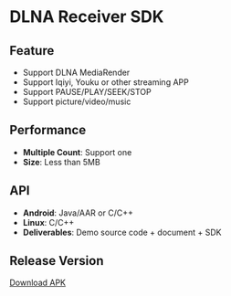 # DLNA Receiver SDK

## Feature

* Support DLNA MediaRender     
* Support Iqiyi, Youku or other streaming APP    
* Support PAUSE/PLAY/SEEK/STOP 
* Support picture/video/music             

## Performance

* **Multiple Count**: Support one         
* **Size**: Less than 5MB            

## API

* **Android**: Java/AAR or C/C++     
* **Linux**: C/C++  
* **Deliverables**: Demo source code + document + SDK    

## Release Version        

[Download APK](https://github.com/WirelessPresentation/WirelessDisplay/releases/download/latest/BJCastTV.apk)


